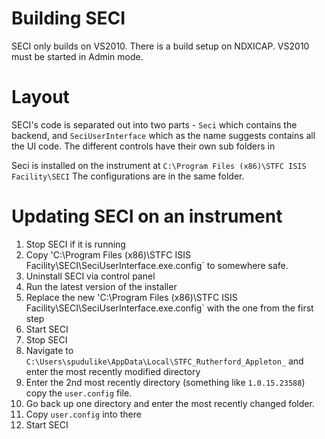 # Building SECI
SECI only builds on VS2010.
There is a build setup on NDXICAP.
VS2010 must be started in Admin mode.

# Layout
SECI's code is separated out into two parts - `Seci` which contains the backend, and `SeciUserInterface` which as the name suggests contains all the UI code. The different controls have their own sub folders in 

Seci is installed on the instrument at `C:\Program Files (x86)\STFC ISIS Facility\SECI`
The configurations are in the same folder.

# Updating SECI on an instrument
1. Stop SECI if it is running
1. Copy 'C:\Program Files (x86)\STFC ISIS Facility\SECI\SeciUserInterface.exe.config` to somewhere safe.
1. Uninstall SECI via control panel
1. Run the latest version of the installer
1. Replace the new 'C:\Program Files (x86)\STFC ISIS Facility\SECI\SeciUserInterface.exe.config` with the one from the first step
1. Start SECI
1. Stop SECI
1. Navigate to `C:\Users\spudulike\AppData\Local\STFC_Rutherford_Appleton_` and enter the most recently modified directory
1. Enter the 2nd most recently directory (something like `1.0.15.23588`) copy the `user.config` file.
1. Go back up one directory and enter the most recently changed folder.
1. Copy `user.config` into there
1. Start SECI

